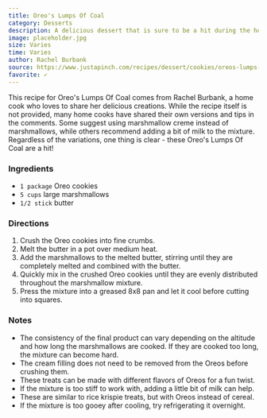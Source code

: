 ```yaml
---
title: Oreo's Lumps Of Coal
category: Desserts
description: A delicious dessert that is sure to be a hit during the holiday season. These lumps of coal are made from Oreo cookies and marshmallows, creating a sweet and crunchy treat.
image: placeholder.jpg
size: Varies
time: Varies
author: Rachel Burbank
source: https://www.justapinch.com/recipes/dessert/cookies/oreos-lumps-of-coal.html
favorite: ✓
---
```


This recipe for Oreo's Lumps Of Coal comes from Rachel Burbank, a home cook who loves to share her delicious creations. While the recipe itself is not provided, many home cooks have shared their own versions and tips in the comments. Some suggest using marshmallow creme instead of marshmallows, while others recommend adding a bit of milk to the mixture. Regardless of the variations, one thing is clear - these Oreo's Lumps Of Coal are a hit!

### Ingredients

* `1 package` Oreo cookies
* `5 cups` large marshmallows
* `1/2 stick` butter

### Directions

1. Crush the Oreo cookies into fine crumbs.
2. Melt the butter in a pot over medium heat.
3. Add the marshmallows to the melted butter, stirring until they are completely melted and combined with the butter.
4. Quickly mix in the crushed Oreo cookies until they are evenly distributed throughout the marshmallow mixture.
5. Press the mixture into a greased 8x8 pan and let it cool before cutting into squares.

### Notes

* The consistency of the final product can vary depending on the altitude and how long the marshmallows are cooked. If they are cooked too long, the mixture can become hard.
* The cream filling does not need to be removed from the Oreos before crushing them.
* These treats can be made with different flavors of Oreos for a fun twist.
* If the mixture is too stiff to work with, adding a little bit of milk can help.
* These are similar to rice krispie treats, but with Oreos instead of cereal.
* If the mixture is too gooey after cooling, try refrigerating it overnight.